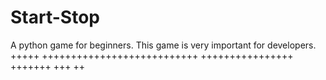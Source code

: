 # Start-Stop
A python game for beginners. This game is very important for developers.
+++++
+++++++++++++++++++++++++++
++++++++++++++++
+++++++
+++
++
